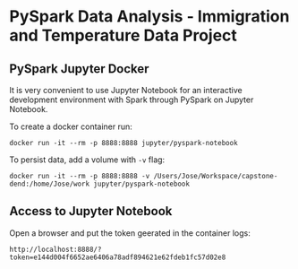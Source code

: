 # PySpark Data Analysis - Immigration and Temperature Data Project

## PySpark Jupyter Docker
It is very convenient to use Jupyter Notebook for an interactive development environment with Spark through PySpark on Jupyter Notebook.

To create a docker container run:
```
docker run -it --rm -p 8888:8888 jupyter/pyspark-notebook
```

To persist data, add a volume with `-v` flag:
```
docker run -it --rm -p 8888:8888 -v /Users/Jose/Workspace/capstone-dend:/home/Jose/work jupyter/pyspark-notebook
```

## Access to Jupyter Notebook
Open a browser and put the token geerated in the container logs:
```
http://localhost:8888/?token=e144d004f6652ae6406a78adf894621e62fdeb1fc57d02e8
```
